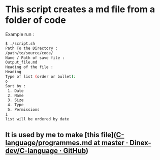 # This script creates a md file from a folder of code

Example run :

```bash
$ ./script.sh 
Path To the Directory : 
/path/to/source/code/
Name / Path of save file : 
Output_file.md
Heading of the file : 
Heading
Type of list (order or bullet):
o
Sort by : 
 1. Date 
 2. Name 
 3. Size 
 4. Type 
 5. Permissions
1
list will be ordered by date
```

## It is used by me to make [this file]([C-language/programmes.md at master · Dinex-dev/C-language · GitHub](https://github.com/Dinex-dev/C-language/blob/master/programmes.md))




